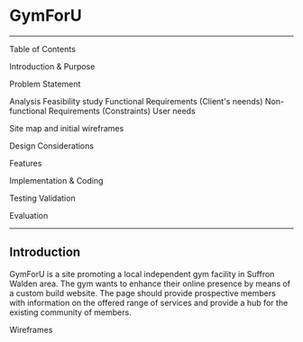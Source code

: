 # GymForU

---

Table of Contents

Introduction & Purpose

Problem Statement

Analysis
  Feasibility study
  Functional Requirements (Client's neends)
  Non-functional Requirements (Constraints)
  User needs

Site map and initial wireframes

Design Considerations

Features

Implementation & Coding

Testing
  Validation
  
Evaluation

---

##  Introduction

GymForU is a site promoting a local independent gym facility in Suffron Walden area. The gym wants to enhance their online presence by means of a custom build website. The page should provide prospective members with information on the offered range of services and provide a hub for the existing community of members.

Wireframes


